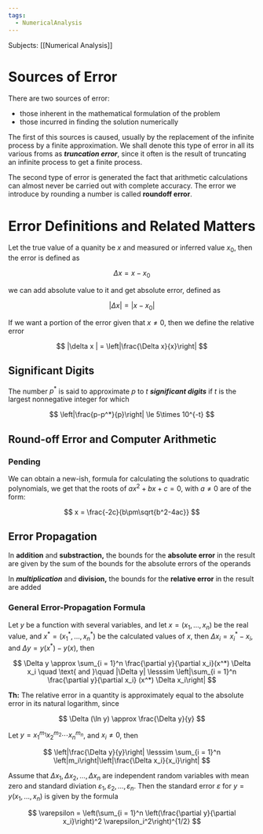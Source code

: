 ```yaml
---
tags:
  - NumericalAnalysis
---
```

Subjects: [[Numerical Analysis]]
# Sources of Error

There are two sources of error:

- those inherent in the mathematical formulation of the problem
- those incurred in finding the solution numerically

The first of this sources is caused, usually by the replacement of the infinite process by a finite approximation. We shall denote this type of error in all its various froms as _**********truncation error**********_, since it often is the result of truncating an infinite process to get a finite process.

The second type of error is generated the fact that arithmetic calculations can almost never be carried out with complete accuracy. The error we introduce by rounding a number is called **************roundoff error**************.

# Error Definitions and Related Matters

Let the true value of a quanity be $x$ and measured or inferred value $x_0$, then the error is defined as

$$ \Delta x = x-x_0 $$

we can add absolute value to it and get absolute error, defined as

$$ |\Delta x | = |x - x_0| $$

If we want a portion of the error given that $x \ne 0$, then we define the relative error

$$ |\delta x | = \left|\frac{\Delta x}{x}\right| $$

## Significant Digits

The number $p^*$ is said to approximate $p$ to $t$ _******significant digits******_ if $t$ is the largest nonnegative integer for which

$$ \left|\frac{p-p^*}{p}\right| \le 5\times 10^{-t} $$

## Round-off Error and Computer Arithmetic

### Pending

We can obtain a new-ish, formula for calculating the solutions to quadratic polynomials, we get that the roots of $ax^2+bx+c =0$, with $a\ne 0$ are of the form:

$$ x = \frac{-2c}{b\pm\sqrt{b^2-4ac}} $$

## Error Propagation

In ********addition******** and ************substraction,************ the bounds for the **************absolute error************** in the result are given by the sum of the bounds for the absolute errors of the operands

In _**********multiplication**********_ and ********division,******** the bounds for the **************relative error************** in the result are added

### General Error-Propagation Formula

Let $y$ be a function with several variables, and let $x = (x_1, \dots, x_n)$ be the real value, and ${x^*=(x^*_1, \dots, x^*_n)}$ be the calculated values of $x$, then $\Delta x_i = x^*_i - x_i$, and ${\Delta y = y(x^*) - y(x)}$, then

$$ \Delta y \approx \sum_{i = 1}^n \frac{\partial y}{\partial x_i}(x^*) \Delta x_i \quad \text{ and }\quad |\Delta y| \lesssim \left|\sum_{i = 1}^n \frac{\partial y}{\partial x_i} (x^*) \Delta x_i\right| $$

********Th:******** The relative error in a quantity is approximately equal to the absolute error in its natural logarithm, since

$$ \Delta (\ln y) \approx \frac{\Delta y}{y} $$

Let $y = x_1^{m_1}x_2^{m_2} \cdots x_n^{m_n}$, and $x_i \ne 0$, then

$$ \left|\frac{\Delta y}{y}\right| \lesssim \sum_{i = 1}^n \left|m_i\right|\left|\frac{\Delta x_i}{x_i}\right| $$

Assume that $\Delta x_1, \Delta x_2, \dots, \Delta x_n$ are independent random variables with mean zero and standard diviation $\varepsilon_1, \varepsilon_2, \dots, \varepsilon_n$. Then the standard error $\varepsilon$ for $y =y(x_1, \dots, x_n)$ is given by the formula

$$ \varepsilon = \left(\sum_{i = 1}^n \left(\frac{\partial y}{\partial x_i}\right)^2 \varepsilon_i^2\right)^{1/2} $$
